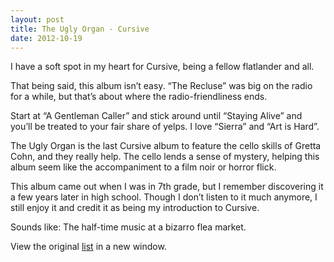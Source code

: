 ```yaml
---
layout: post
title: The Ugly Organ - Cursive
date: 2012-10-19
---
```


I have a soft spot in my heart for Cursive, being a fellow flatlander
and all. 

That being said, this album isn’t easy. “The Recluse” was big on the
radio for a while, but that’s about where the radio-friendliness ends. 

Start at “A Gentleman Caller” and stick around until “Staying Alive” and
you’ll be treated to your fair share of yelps. I love “Sierra” and “Art
is Hard”.

The Ugly Organ is the last Cursive album to feature the cello skills of
Gretta Cohn, and they really help. The cello lends a sense of mystery,
helping this album seem like the accompaniment to a film noir or horror
flick. 

This album came out when I was in 7th grade, but I remember discovering
it a few years later in high school. Though I don’t listen to it much
anymore, I still enjoy it and credit it as being my introduction to
Cursive.

Sounds like: The half-time music at a bizarro flea market.

View the original
[list](https://docs.google.com/spreadsheet/pub?key=0ArDppihwaWa6dFdaeV9pOXNTeERqbWVFTFp5bWFuNmc&output=html) in a
new window.

